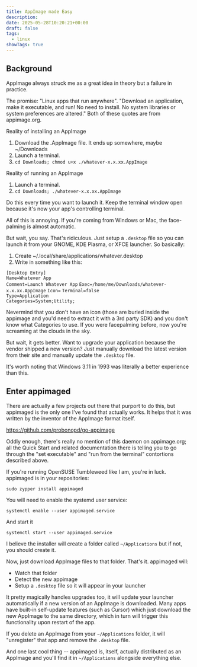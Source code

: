 ```yaml
---
title: AppImage made Easy
description: 
date: 2025-05-28T10:20:21+00:00
draft: false
tags:
  - linux
showTags: true
---
```

## Background

AppImage always struck me as a great idea in theory but a failure in practice.

The promise:  "Linux apps that run anywhere".  "Download an application, make it executable, and run! No need to install. No system libraries or system preferences are altered."  Both of these quotes are from appimage.org.

Reality of installing an AppImage

1. Download the .AppImage file. It ends up somewhere, maybe ~/Downloads
2. Launch a terminal.  
3. `cd Downloads; chmod u+x ./whatever-x.x.xx.AppImage`

Reality of running an AppImage

1. Launch a terminal.
2. `cd Downloads; ./whatever-x.x.xx.AppImage`

Do this every time you want to launch it. Keep the terminal window open because it's now your app's controlling terminal.  

All of this is annoying. If you're coming from Windows or Mac, the face-palming is almost automatic.

But wait, you say. That's ridiculous. Just setup a `.desktop` file so you can launch it from your GNOME, KDE Plasma, or XFCE launcher.   So basically:

1. Create ~/.local/share/applications/whatever.desktop
2. Write in something like this:

`[Desktop Entry]`  
`Name=Whatever App`  
`Comment=Launch Whatever App`
`Exec=/home/me/Downloads/whatever-x.x.xx.AppImage`
`Icon=`
`Terminal=false`  
`Type=Application`  
`Categories=System;Utility;`

Nevermind  that you don't have an icon (those are buried inside the appimage and you'd need to extract it with a 3rd party SDK) and you don't know what Categories to use.   If you were facepalming before, now you're screaming at the clouds in the sky.

But wait, it gets better. Want to upgrade your application because the vendor shipped a new version? Just manually download the latest version from their site and manually update the `.desktop` file.

It's worth noting that Windows 3.11 in 1993 was literally a better experience than this. 


## Enter appimaged

There are actually a few projects out there that purport to do this, but appimaged is the only one I've found that actually works. It helps that it was written by the inventor of the AppImage format itself.

https://github.com/probonopd/go-appimage

Oddly enough, there's really no mention of this daemon on appimage.org; all the Quick Start and related documentation there is telling you to go through the "set executable" and "run from the terminal" contortions described above. 

If you're running OpenSUSE Tumbleweed like I am, you're in luck. appimaged is in your repositories:

`sudo zypper install appimaged`

You will need to enable the systemd user service:

`systemctl enable --user appimaged.service`

And start it

`systemctl start --user appimaged.service`

I believe the installer will create a folder called `~/Applications` but if not, you should create it.

Now, just download AppImage files to that folder. That's it. appimaged will:

* Watch that folder
* Detect the new appimage
* Setup a `.desktop` file so it will appear in your launcher

It pretty magically handles upgrades too, it will update your launcher automatically if a new version of an AppImage is downloaded. Many apps have built-in self-update features (such as Cursor) which just download the new AppImage to the same directory, which in turn will trigger this functionality upon restart of the app.

If you delete an AppImage from your `~/Applications` folder, it will "unregister" that app and remove the `.desktop` file. 

And one last cool thing -- appimaged is, itself, actually distributed as an AppImage and you'll find it in `~/Applications` alongside everything else.  


